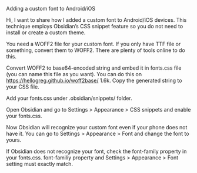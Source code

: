 Adding a custom font to Android/iOS

Hi, I want to share how I added a custom font to Android/iOS devices. This technique employs Obsidian’s CSS snippet feature so you do not need to install or create a custom theme.

You need a WOFF2 file for your custom font. If you only have TTF file or something, convert them to WOFF2. There are plenty of tools online to do this.

Convert WOFF2 to base64-encoded string and embed it in fonts.css file (you can name this file as you want). You can do this on https://hellogreg.github.io/woff2base/ 1.6k. Copy the generated string to your CSS file.

Add your fonts.css under .obsidian/snippets/ folder.

Open Obsidian and go to Settings > Appearance > CSS snippets and enable your fonts.css.

Now Obsidian will recognize your custom font even if your phone does not have it. You can go to Settings > Appearance > Font and change the font to yours.

If Obsidian does not recognize your font, check the font-family property in your fonts.css. font-familiy property and Settings > Appearance > Font setting must exactly match.


